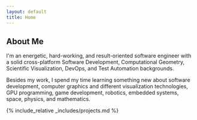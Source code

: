 ```yaml
---
layout: default
title: Home
---
```


## About Me

I'm an energetic, hard-working, and result-oriented software engineer with a solid cross-platform Software Development, Computational Geometry, Scientific Visualization, DevOps, and Test Automation backgrounds.

Besides my work, I spend my time learning something new about software development, computer graphics and different visualization technologies, GPU programming, game development, robotics, embedded systems, space, physics, and mathematics.

{% include_relative _includes/projects.md %}
